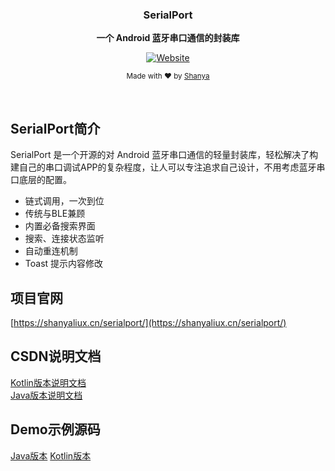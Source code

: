 <div align="center">
    <p>
    <h3>
      <b>
        SerialPort
      </b>
    </h3>
  </p>
  <p>
    <b>
      一个 Android 蓝牙串口通信的封装库
    </b>
  </p>
  <p>

 [![Website](https://img.shields.io/badge/Website-available-brightgreen?logo=e)](https://shanyaliux.cn/serialport/)
  </p>
  <p>
    <sub>
      Made with ❤︎ by
      <a href="https://github.com/shanyaliux">
        Shanya
      </a>
    </sub>
  </p>
  <br />
</div>

## SerialPort简介

SerialPort 是一个开源的对 Android 蓝牙串口通信的轻量封装库，轻松解决了构建自己的串口调试APP的复杂程度，让人可以专注追求自己设计，不用考虑蓝牙串口底层的配置。

- 链式调用，一次到位
- 传统与BLE兼顾
- 内置必备搜索界面
- 搜索、连接状态监听
- 自动重连机制
- Toast 提示内容修改

## 项目官网

[https://shanyaliux.cn/serialport/](https://shanyaliux.cn/serialport/)

## CSDN说明文档

[Kotlin版本说明文档](https://blog.csdn.net/qq_41121080/article/details/118990337)  
[Java版本说明文档](https://blog.csdn.net/qq_41121080/article/details/118992207)

## Demo示例源码

[Java版本](https://gitee.com/Shanya/SerialPortDemoByJava)
[Kotlin版本](https://gitee.com/Shanya/SerialPortDemoByKotlin)
